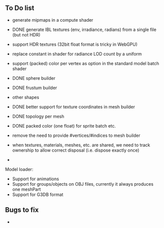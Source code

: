 ## To Do list


- generate mipmaps in a compute shader
- DONE generate IBL textures (env, irradiance, radians) from a single file (but not HDR)
- support HDR textures (32bit float format is tricky in WebGPU)
- replace constant in shader for radiance LOD count by a uniform

- support (packed) color per vertex as option in the standard model batch shader
- DONE sphere builder
- DONE frustum builder
- other shapes
- DONE better support for texture coordinates in mesh builder
- DONE topology per mesh
- DONE packed color (one float) for sprite batch etc.
- remove the need to provide #vertices/#indices to mesh builder

- when textures, materials, meshes, etc. are shared, we need to track ownership to allow correct disposal (i.e. dispose exactly once)

- 
Model loader:

- Support for animations
- Support for groups/objects on OBJ files, currently it always produces one meshPart
- Support for G3DB format


## Bugs to fix
- 
